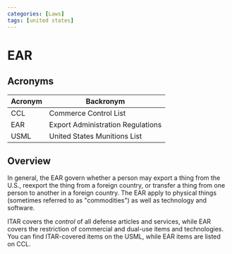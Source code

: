 ```yaml
---
categories: [Laws]
tags: [united states]
---
```


# EAR

## Acronyms

| Acronym | Backronym |
| - | - |
| CCL | Commerce Control List |
| EAR | Export Administration Regulations |
| USML | United States Munitions List |

## Overview

In general, the EAR govern whether a person may export a thing from the U.S., reexport the thing from a foreign country, or transfer a thing from one person to another in a foreign country. The EAR apply to physical things (sometimes referred to as "commodities") as well as technology and software.

ITAR covers the *control* of all defense articles and services, while EAR covers the restriction of commercial and dual-use items and technologies. You can find ITAR-covered items on the USML, while EAR items are listed on CCL.
